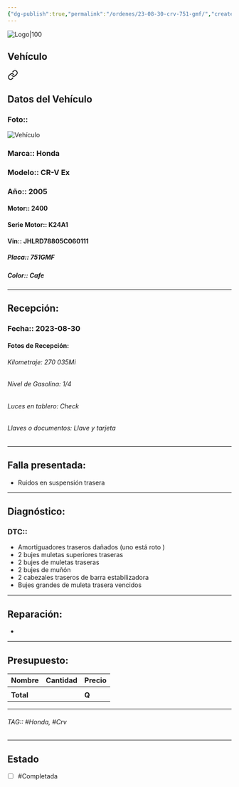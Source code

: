 ```yaml
---
{"dg-publish":true,"permalink":"/ordenes/23-08-30-crv-751-gmf/","created":"","updated":""}
---
```


![Logo|100](http://drive.google.com/uc?export=view&id=137fl3TIZ0-PU8b-Pt0bsjclwHub_u78G)

## Vehículo

<div class="transclusion internal-embed is-loaded"><a class="markdown-embed-link" href="/vehiculos/honda/crv-751-gmf/#datos-del-vehiculo" aria-label="Open link"><svg xmlns="http://www.w3.org/2000/svg" width="24" height="24" viewBox="0 0 24 24" fill="none" stroke="currentColor" stroke-width="2" stroke-linecap="round" stroke-linejoin="round" class="svg-icon lucide-link"><path d="M10 13a5 5 0 0 0 7.54.54l3-3a5 5 0 0 0-7.07-7.07l-1.72 1.71"></path><path d="M14 11a5 5 0 0 0-7.54-.54l-3 3a5 5 0 0 0 7.07 7.07l1.71-1.71"></path></svg></a><div class="markdown-embed">



## Datos del Vehículo 
### Foto:: 
![Vehículo](http://drive.google.com/uc?export=view&id=1JniPAkz-jSIlYYlIHTMQ3rTXQNqNg_Ln)

### Marca:: Honda 
### Modelo:: CR-V Ex
### Año:: 2005
#### Motor:: 2400
#### Serie Motor:: K24A1
#### Vin:: JHLRD78805C060111
##### Placa:: 751GMF
##### Color:: Cafe
---


</div></div>


## Recepción:
### Fecha:: 2023-08-30
#### Fotos de Recepción: 

###### Kilometraje: 270 035Mi
###### Nivel de Gasolina: 1/4
###### Luces en tablero: Check
###### Llaves o documentos: Llave y tarjeta 

---

## Falla presentada:
- Ruidos en suspensión trasera


---

## Diagnóstico:
### DTC:: 

- Amortiguadores traseros dañados (uno está roto )
- 2 bujes muletas superiores traseras
- 2 bujes de muletas traseras
- 2 bujes de muñón
- 2 cabezales traseros de barra estabilizadora
- Bujes grandes de muleta trasera vencidos

---
## Reparación:
- 

---

## Presupuesto:

| Nombre | Cantidad | Precio |
| ------ | -------- | ------ |
|        |          |        |
| **Total**       |        |    **Q**    |

---

###### TAG:: #Honda, #Crv

---

## Estado

- [ ] #Completada
